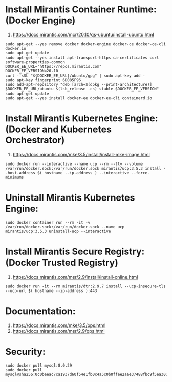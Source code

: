 # Install Mirantis Container Runtime: (Docker Engine)
1. https://docs.mirantis.com/mcr/20.10/qs-ubuntu/install-ubuntu.html

```
sudo apt-get --yes remove docker docker-engine docker-ce docker-ce-cli docker.io
sudo apt-get update
sudo apt-get --yes install apt-transport-https ca-certificates curl software-properties-common
DOCKER_EE_URL="https://repos.mirantis.com"
DOCKER_EE_VERSION=20.10
curl -fsSL "${DOCKER_EE_URL}/ubuntu/gpg" | sudo apt-key add -
sudo apt-key fingerprint 6D085F96
sudo add-apt-repository "deb [arch=$(dpkg --print-architecture)] $DOCKER_EE_URL/ubuntu $(lsb_release -cs) stable-$DOCKER_EE_VERSION"
sudo apt-get update
sudo apt-get --yes install docker-ee docker-ee-cli containerd.io
```
# Install Mirantis Kubernetes Engine: (Docker and Kubernetes Orchestrator)
1. https://docs.mirantis.com/mke/3.5/install/install-mke-image.html
```
sudo docker run --interactive --name ucp --rm --tty --volume /var/run/docker.sock:/var/run/docker.sock mirantis/ucp:3.5.3 install --host-address $( hostname --ip-address ) --interactive --force-minimums
```
# Uninstall Mirantis Kubernetes Engine:
```
sudo docker container run --rm -it -v /var/run/docker.sock:/var/run/docker.sock --name ucp mirantis/ucp:3.5.3 uninstall-ucp --interactive
```
# Install Mirantis Secure Registry: (Docker Trusted Registry)
1. https://docs.mirantis.com/msr/2.9/install/install-online.html
```
sudo docker run -it --rm mirantis/dtr:2.9.7 install --ucp-insecure-tls --ucp-url $( hostname --ip-address ):443
```
# Documentation:
1. https://docs.mirantis.com/mke/3.5/ops.html
2. https://docs.mirantis.com/msr/2.9/ops.html

# Security:
```
sudo docker pull mysql:8.0.29
sudo docker pull mysql@sha256:0c0beeac7ca1937d60f54e1fb0c4a5c0b0ffee2aae37488fbc9f5ea301425551
```
